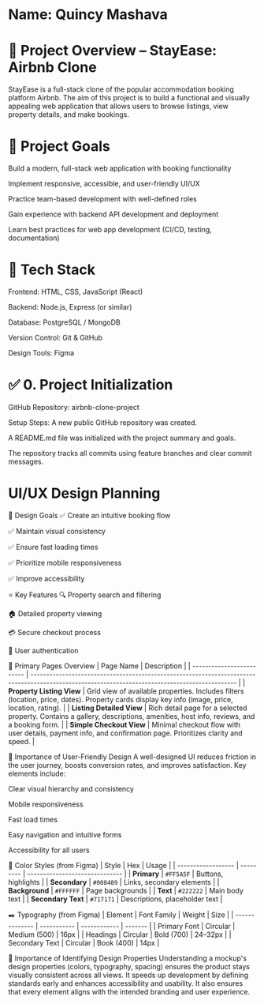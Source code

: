 # Name: Quincy Mashava
#
# 📌 Project Overview – StayEase: Airbnb Clone
StayEase is a full-stack clone of the popular accommodation booking platform Airbnb. The aim of this project is to build a functional and visually appealing web application that allows users to browse listings, view property details, and make bookings.

# 🎯 Project Goals
Build a modern, full-stack web application with booking functionality

Implement responsive, accessible, and user-friendly UI/UX

Practice team-based development with well-defined roles

Gain experience with backend API development and deployment

Learn best practices for web app development (CI/CD, testing, documentation)

# 🧰 Tech Stack
Frontend: HTML, CSS, JavaScript (React)

Backend: Node.js, Express (or similar)

Database: PostgreSQL / MongoDB

Version Control: Git & GitHub

Design Tools: Figma

# ✅ 0. Project Initialization
GitHub Repository: airbnb-clone-project

Setup Steps:
A new public GitHub repository was created.

A README.md file was initialized with the project summary and goals.

The repository tracks all commits using feature branches and clear commit messages.

# UI/UX Design Planning
🧭 Design Goals
✅ Create an intuitive booking flow

✅ Maintain visual consistency

✅ Ensure fast loading times

✅ Prioritize mobile responsiveness

✅ Improve accessibility

⭐ Key Features
🔍 Property search and filtering

🏠 Detailed property viewing

💳 Secure checkout process

👤 User authentication

📄 Primary Pages Overview
| Page Name                 | Description                                                                                                                                     |
| ------------------------- | ----------------------------------------------------------------------------------------------------------------------------------------------- |
| **Property Listing View** | Grid view of available properties. Includes filters (location, price, dates). Property cards display key info (image, price, location, rating). |
| **Listing Detailed View** | Rich detail page for a selected property. Contains a gallery, descriptions, amenities, host info, reviews, and a booking form.                  |
| **Simple Checkout View**  | Minimal checkout flow with user details, payment info, and confirmation page. Prioritizes clarity and speed.                                    |


🧠 Importance of User-Friendly Design
A well-designed UI reduces friction in the user journey, boosts conversion rates, and improves satisfaction. Key elements include:

Clear visual hierarchy and consistency

Mobile responsiveness

Fast load times

Easy navigation and intuitive forms

Accessibility for all users

🎨 Color Styles (from Figma)
| Style              | Hex       | Usage                          |
| ------------------ | --------- | ------------------------------ |
| **Primary**        | `#FF5A5F` | Buttons, highlights            |
| **Secondary**      | `#008489` | Links, secondary elements      |
| **Background**     | `#FFFFFF` | Page backgrounds               |
| **Text**           | `#222222` | Main body text                 |
| **Secondary Text** | `#717171` | Descriptions, placeholder text |


✒️ Typography (from Figma)
| Element        | Font Family | Weight       | Size    |
| -------------- | ----------- | ------------ | ------- |
| Primary Font   | Circular    | Medium (500) | 16px    |
| Headings       | Circular    | Bold (700)   | 24–32px |
| Secondary Text | Circular    | Book (400)   | 14px    |


📌 Importance of Identifying Design Properties
Understanding a mockup's design properties (colors, typography, spacing) ensures the product stays visually consistent across all views. It speeds up development by defining standards early and enhances accessibility and usability. It also ensures that every element aligns with the intended branding and user experience.
